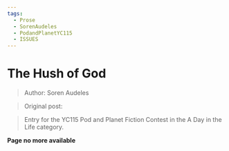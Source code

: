 ```yaml
---
tags:
  - Prose
  - SorenAudeles
  - PodandPlanetYC115
  - ISSUES
---
```


# The Hush of God

> Author: Soren Audeles

> Original post:

> Entry for the YC115 Pod and Planet Fiction Contest in the A Day in the Life category.


**Page no more available**